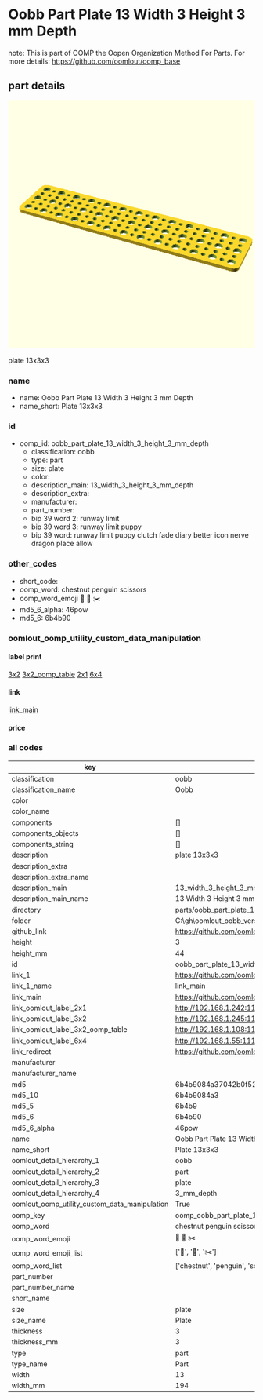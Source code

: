 # Oobb Part Plate 13 Width 3 Height 3 mm Depth  

note: This is part of OOMP the Oopen Organization Method For Parts. For more details: https://github.com/oomlout/oomp_base

##  part details
  

[![](3dpr.png)](3dpr.png)

plate 13x3x3



### name
* name: Oobb Part Plate 13 Width 3 Height 3 mm Depth
* name_short: Plate 13x3x3 
### id
* oomp_id: oobb_part_plate_13_width_3_height_3_mm_depth
  * classification: oobb
  * type: part
  * size: plate
  * color: 
  * description_main: 13_width_3_height_3_mm_depth
  * description_extra: 
  * manufacturer: 
  * part_number: 
  * bip 39 word 2: runway limit
  * bip 39 word 3: runway limit puppy
  * bip 39 word: runway limit puppy clutch fade diary better icon nerve dragon place allow

### other_codes
* short_code: 
* oomp_word: chestnut penguin scissors
* oomp_word_emoji :chestnut: :penguin: :scissors:
* md5_6_alpha: 46pow
* md5_6: 6b4b90






### oomlout_oomp_utility_custom_data_manipulation
#### label print
[3x2](http://192.168.1.245:1112/?label=oomp%2046pow)
[3x2_oomp_table](http://192.168.1.108:1112/?label=oomp%2046pow)
[2x1](http://192.168.1.242:1112/?label=oomp%2046pow)
[6x4](http://192.168.1.55:1112/?label=oomp%2046pow)    

#### link

[link_main](https://github.com/oomlout/oomlout_oobb_version_4_generated_parts/tree/main/navigation_oomp/oobb/part/plate/13_width_3_height_3_mm_depth/part)                              

#### price







### all codes 
| key | value |  
| --- | --- |  
| classification | oobb |  
| classification_name | Oobb |  
| color |  |  
| color_name |  |  
| components | [] |  
| components_objects | [] |  
| components_string | [] |  
| description | plate 13x3x3 |  
| description_extra |  |  
| description_extra_name |  |  
| description_main | 13_width_3_height_3_mm_depth |  
| description_main_name | 13 Width 3 Height 3 mm Depth |  
| directory | parts/oobb_part_plate_13_width_3_height_3_mm_depth |  
| folder | C:\gh\oomlout_oobb_version_4_generated_parts\parts\oobb_part_plate_13_width_3_height_3_mm_depth |  
| github_link | https://github.com/oomlout/oomlout_oomp_part_src/tree/main/parts/oobb_part_plate_13_width_3_height_3_mm_depth |  
| height | 3 |  
| height_mm | 44 |  
| id | oobb_part_plate_13_width_3_height_3_mm_depth |  
| link_1 | https://github.com/oomlout/oomlout_oobb_version_4_generated_parts/tree/main/navigation_oomp/oobb/part/plate/13_width_3_height_3_mm_depth/part |  
| link_1_name | link_main |  
| link_main | https://github.com/oomlout/oomlout_oobb_version_4_generated_parts/tree/main/navigation_oomp/oobb/part/plate/13_width_3_height_3_mm_depth/part |  
| link_oomlout_label_2x1 | http://192.168.1.242:1112/?label=oomp%2046pow |  
| link_oomlout_label_3x2 | http://192.168.1.245:1112/?label=oomp%2046pow |  
| link_oomlout_label_3x2_oomp_table | http://192.168.1.108:1112/?label=oomp%2046pow |  
| link_oomlout_label_6x4 | http://192.168.1.55:1112/?label=oomp%2046pow |  
| link_redirect | https://github.com/oomlout/oomlout_oobb_version_4_generated_parts/tree/main/parts/oobb_plate_13_03_03 |  
| manufacturer |  |  
| manufacturer_name |  |  
| md5 | 6b4b9084a37042b0f528e2c95c207deb |  
| md5_10 | 6b4b9084a3 |  
| md5_5 | 6b4b9 |  
| md5_6 | 6b4b90 |  
| md5_6_alpha | 46pow |  
| name | Oobb Part Plate 13 Width 3 Height 3 mm Depth |  
| name_short | Plate 13x3x3  |  
| oomlout_detail_hierarchy_1 | oobb |  
| oomlout_detail_hierarchy_2 | part |  
| oomlout_detail_hierarchy_3 | plate |  
| oomlout_detail_hierarchy_4 | 3_mm_depth |  
| oomlout_oomp_utility_custom_data_manipulation | True |  
| oomp_key | oomp_oobb_part_plate_13_width_3_height_3_mm_depth |  
| oomp_word | chestnut penguin scissors |  
| oomp_word_emoji | :chestnut: :penguin: :scissors: |  
| oomp_word_emoji_list | [':chestnut:', ':penguin:', ':scissors:'] |  
| oomp_word_list | ['chestnut', 'penguin', 'scissors'] |  
| part_number |  |  
| part_number_name |  |  
| short_name |  |  
| size | plate |  
| size_name | Plate |  
| thickness | 3 |  
| thickness_mm | 3 |  
| type | part |  
| type_name | Part |  
| width | 13 |  
| width_mm | 194 |  
